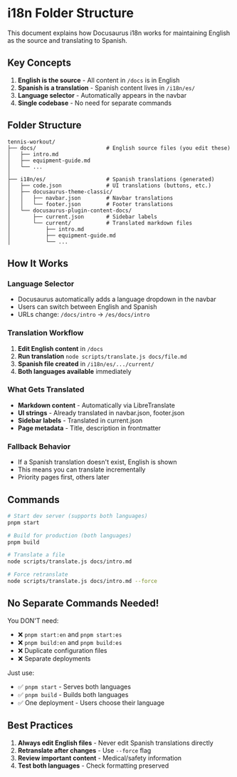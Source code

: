 # i18n Folder Structure

This document explains how Docusaurus i18n works for maintaining English as the source and translating to Spanish.

## Key Concepts

1. **English is the source** - All content in `/docs` is in English
2. **Spanish is a translation** - Spanish content lives in `/i18n/es/`
3. **Language selector** - Automatically appears in the navbar
4. **Single codebase** - No need for separate commands

## Folder Structure

```
tennis-workout/
├── docs/                      # English source files (you edit these)
│   ├── intro.md
│   ├── equipment-guide.md
│   └── ...
│
├── i18n/es/                   # Spanish translations (generated)
│   ├── code.json              # UI translations (buttons, etc.)
│   ├── docusaurus-theme-classic/
│   │   ├── navbar.json        # Navbar translations
│   │   └── footer.json        # Footer translations
│   └── docusaurus-plugin-content-docs/
│       ├── current.json       # Sidebar labels
│       └── current/           # Translated markdown files
│           ├── intro.md
│           ├── equipment-guide.md
│           └── ...
```

## How It Works

### Language Selector

- Docusaurus automatically adds a language dropdown in the navbar
- Users can switch between English and Spanish
- URLs change: `/docs/intro` → `/es/docs/intro`

### Translation Workflow

1. **Edit English content** in `/docs`
2. **Run translation** `node scripts/translate.js docs/file.md`
3. **Spanish file created** in `/i18n/es/.../current/`
4. **Both languages available** immediately

### What Gets Translated

- **Markdown content** - Automatically via LibreTranslate
- **UI strings** - Already translated in navbar.json, footer.json
- **Sidebar labels** - Translated in current.json
- **Page metadata** - Title, description in frontmatter

### Fallback Behavior

- If a Spanish translation doesn't exist, English is shown
- This means you can translate incrementally
- Priority pages first, others later

## Commands

```bash
# Start dev server (supports both languages)
pnpm start

# Build for production (both languages)
pnpm build

# Translate a file
node scripts/translate.js docs/intro.md

# Force retranslate
node scripts/translate.js docs/intro.md --force
```

## No Separate Commands Needed!

You DON'T need:

- ❌ `pnpm start:en` and `pnpm start:es`
- ❌ `pnpm build:en` and `pnpm build:es`
- ❌ Duplicate configuration files
- ❌ Separate deployments

Just use:

- ✅ `pnpm start` - Serves both languages
- ✅ `pnpm build` - Builds both languages
- ✅ One deployment - Users choose their language

## Best Practices

1. **Always edit English files** - Never edit Spanish translations directly
2. **Retranslate after changes** - Use `--force` flag
3. **Review important content** - Medical/safety information
4. **Test both languages** - Check formatting preserved
